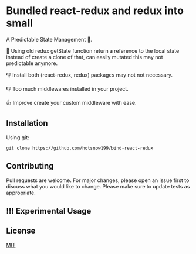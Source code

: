 # Bundled react-redux and redux into small

A Predictable State Management 👀.

💩 Using old redux getState function return a reference to the local state instead of create a clone of that, can easily mutated this may not predictable anymore.

👎 Install both (react-redux, redux) packages may not not necessary.

👎 Too much middlewares installed in your project.

👍 Improve create your custom middleware with ease.

## Installation

Using git:

``` git
git clone https://github.com/hotsnow199/bind-react-redux
```
## Contributing

Pull requests are welcome. For major changes, please open an issue first to discuss what you would like to change.
Please make sure to update tests as appropriate.

## !!! Experimental Usage

## License

[MIT](https://choosealicense.com/licenses/mit/)